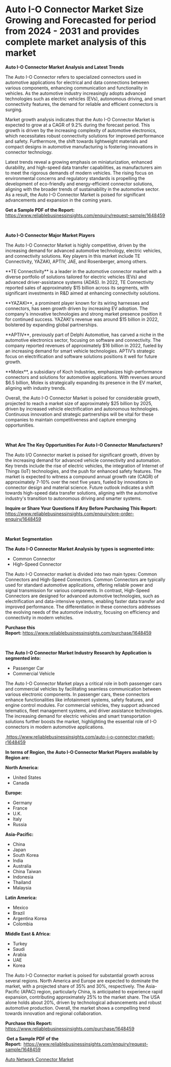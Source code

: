 <p><h1>Auto I-O Connector Market Size Growing and Forecasted for period from 2024 - 2031 and provides complete market analysis of this market</h1></p><p><strong>Auto I-O Connector Market Analysis and Latest Trends</strong></p>
<p><p>The Auto I-O Connector refers to specialized connectors used in automotive applications for electrical and data connections between various components, enhancing communication and functionality in vehicles. As the automotive industry increasingly adopts advanced technologies such as electric vehicles (EVs), autonomous driving, and smart connectivity features, the demand for reliable and efficient connectors is surging. </p><p>Market growth analysis indicates that the Auto I-O Connector Market is expected to grow at a CAGR of 9.2% during the forecast period. This growth is driven by the increasing complexity of automotive electronics, which necessitates robust connectivity solutions for improved performance and safety. Furthermore, the shift towards lightweight materials and compact designs in automotive manufacturing is fostering innovations in connector technology. </p><p>Latest trends reveal a growing emphasis on miniaturization, enhanced durability, and high-speed data transfer capabilities, as manufacturers aim to meet the rigorous demands of modern vehicles. The rising focus on environmental concerns and regulatory standards is propelling the development of eco-friendly and energy-efficient connector solutions, aligning with the broader trends of sustainability in the automotive sector. As a result, the Auto I-O Connector Market is poised for significant advancements and expansion in the coming years.</p></p>
<p><strong>Get a Sample PDF of the Report:&nbsp;</strong> <a href="https://www.reliablebusinessinsights.com/enquiry/request-sample/1648459?utm_campaign=1138&utm_medium=2&utm_source=Github&utm_content=ia&utm_term=29122024&utm_id=auto-i-o-connector">https://www.reliablebusinessinsights.com/enquiry/request-sample/1648459</a></p>
<p>&nbsp;</p>
<p><strong>Auto I-O Connector Major Market Players</strong></p>
<p><p>The Auto I-O Connector Market is highly competitive, driven by the increasing demand for advanced automotive technology, electric vehicles, and connectivity solutions. Key players in this market include TE Connectivity, YAZAKI, APTIV, JAE, and Rosenberger, among others.</p><p>**TE Connectivity** is a leader in the automotive connector market with a diverse portfolio of solutions tailored for electric vehicles (EVs) and advanced driver-assistance systems (ADAS). In 2022, TE Connectivity reported sales of approximately $15 billion across its segments, with significant investments in R&D aimed at enhancing connectivity solutions.</p><p>**YAZAKI**, a prominent player known for its wiring harnesses and connectors, has seen growth driven by increasing EV adoption. The company's innovative technologies and strong market presence position it for continued success. YAZAKI's revenue was around $15 billion in 2022, bolstered by expanding global partnerships.</p><p>**APTIV**, previously part of Delphi Automotive, has carved a niche in the automotive electronics sector, focusing on software and connectivity. The company reported revenues of approximately $16 billion in 2022, fueled by an increasing demand for smart vehicle technologies. APTIV’s strategic focus on electrification and software solutions positions it well for future growth.</p><p>**Molex**, a subsidiary of Koch Industries, emphasizes high-performance connectors and solutions for automotive applications. With revenues around $6.5 billion, Molex is strategically expanding its presence in the EV market, aligning with industry trends.</p><p>Overall, the Auto I-O Connector Market is poised for considerable growth, projected to reach a market size of approximately $25 billion by 2025, driven by increased vehicle electrification and autonomous technologies. Continuous innovation and strategic partnerships will be vital for these companies to maintain competitiveness and capture emerging opportunities.</p></p>
<p>&nbsp;</p>
<p><strong>What Are The Key Opportunities For Auto I-O Connector Manufacturers?</strong></p>
<p><p>The Auto I/O Connector market is poised for significant growth, driven by the increasing demand for advanced vehicle connectivity and automation. Key trends include the rise of electric vehicles, the integration of Internet of Things (IoT) technologies, and the push for enhanced safety features. The market is expected to witness a compound annual growth rate (CAGR) of approximately 7-10% over the next five years, fueled by innovations in connector design and material science. Future outlook indicates a shift towards high-speed data transfer solutions, aligning with the automotive industry's transition to autonomous driving and smarter systems.</p></p>
<p><strong>Inquire or Share Your Questions If Any Before Purchasing This Report:</strong> <a href="https://www.reliablebusinessinsights.com/enquiry/pre-order-enquiry/1648459?utm_campaign=1138&utm_medium=2&utm_source=Github&utm_content=ia&utm_term=29122024&utm_id=auto-i-o-connector">https://www.reliablebusinessinsights.com/enquiry/pre-order-enquiry/1648459</a></p>
<p>&nbsp;</p>
<p><strong>Market Segmentation</strong></p>
<p><strong>The Auto I-O Connector Market Analysis by types is segmented into:</strong></p>
<p><ul><li>Common Connector</li><li>High-Speed Connector</li></ul></p>
<p><p>The Auto I-O Connector market is divided into two main types: Common Connectors and High-Speed Connectors. Common Connectors are typically used for standard automotive applications, offering reliable power and signal transmission for various components. In contrast, High-Speed Connectors are designed for advanced automotive technologies, such as electrification and data-intensive systems, enabling faster data transfer and improved performance. The differentiation in these connectors addresses the evolving needs of the automotive industry, focusing on efficiency and connectivity in modern vehicles.</p></p>
<p><strong>Purchase this Report:&nbsp;</strong><a href="https://www.reliablebusinessinsights.com/purchase/1648459?utm_campaign=1138&utm_medium=2&utm_source=Github&utm_content=ia&utm_term=29122024&utm_id=auto-i-o-connector">https://www.reliablebusinessinsights.com/purchase/1648459</a></p>
<p>&nbsp;</p>
<p><strong>The Auto I-O Connector Market Industry Research by Application is segmented into:</strong></p>
<p><ul><li>Passenger Car</li><li>Commercial Vehicle</li></ul></p>
<p><p>The Auto I-O Connector Market plays a critical role in both passenger cars and commercial vehicles by facilitating seamless communication between various electronic components. In passenger cars, these connectors enhance functionalities like infotainment systems, safety features, and engine control modules. For commercial vehicles, they support advanced telematics, fleet management systems, and driver assistance technologies. The increasing demand for electric vehicles and smart transportation solutions further boosts the market, highlighting the essential role of I-O connectors in modern automotive applications.</p></p>
<p><a href="https://www.reliablebusinessinsights.com/auto-i-o-connector-market-r1648459?utm_campaign=1138&utm_medium=2&utm_source=Github&utm_content=ia&utm_term=29122024&utm_id=auto-i-o-connector">&nbsp;https://www.reliablebusinessinsights.com/auto-i-o-connector-market-r1648459</a></p>
<p><strong>In terms of Region, the Auto I-O Connector Market Players available by Region are:</strong></p>
<p>
    <p> <strong> North America: </strong>
        <ul>
            <li>United States</li>
            <li>Canada</li>
        </ul>
        </p> 
    <p> <strong> Europe: </strong>
        <ul>
            <li>Germany</li>
            <li>France</li>
            <li>U.K.</li>
            <li>Italy</li>
            <li>Russia</li>
        </ul>
        </p> 
    <p> <strong> Asia-Pacific: </strong>
        <ul>
            <li>China</li>
            <li>Japan</li>
            <li>South Korea</li>
            <li>India</li>
            <li>Australia</li>
            <li>China Taiwan</li>
            <li>Indonesia</li>
            <li>Thailand</li>
            <li>Malaysia</li>
        </ul>
        </p> 
    <p> <strong> Latin America: </strong>
        <ul>
            <li>Mexico</li>
            <li>Brazil</li>
            <li>Argentina Korea</li>
            <li>Colombia</li>
        </ul>
        </p> 
    <p> <strong> Middle East & Africa: </strong>
        <ul>
            <li>Turkey</li>
            <li>Saudi</li>
            <li>Arabia</li>
            <li>UAE</li>
            <li>Korea</li>
        </ul>
    </p>
    </p>
<p><p>The Auto I-O Connector market is poised for substantial growth across several regions. North America and Europe are expected to dominate the market, with a projected share of 35% and 30%, respectively. The Asia-Pacific (APAC) region, particularly China, is anticipated to experience rapid expansion, contributing approximately 25% to the market share. The USA alone holds about 20%, driven by technological advancements and robust automotive production. Overall, the market shows a compelling trend towards innovation and regional collaboration.</p></p>
<p><strong>Purchase this Report: </strong><a href="https://www.reliablebusinessinsights.com/purchase/1648459?utm_campaign=1138&utm_medium=2&utm_source=Github&utm_content=ia&utm_term=29122024&utm_id=auto-i-o-connector">https://www.reliablebusinessinsights.com/purchase/1648459</a></p>
<p>&nbsp;<strong>Get a Sample PDF of the Report:&nbsp;&nbsp;</strong><a href="https://www.reliablebusinessinsights.com/enquiry/request-sample/1648459?utm_campaign=1138&utm_medium=2&utm_source=Github&utm_content=ia&utm_term=29122024&utm_id=auto-i-o-connector">https://www.reliablebusinessinsights.com/enquiry/request-sample/1648459</a></p>
<p><strong></strong></p>
<p><p><a href="https://github.com/raffadongraffadong/Market-Research-Report-List-1/blob/main/auto-network-connector-market.md?utm_campaign=1138&utm_medium=2&utm_source=Github&utm_content=ia&utm_term=29122024&utm_id=auto-i-o-connector">Auto Network Connector Market</a></p></p>